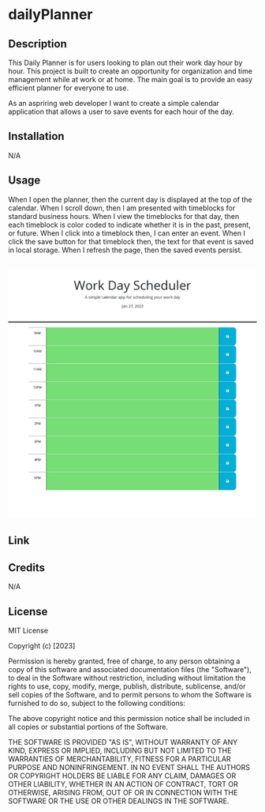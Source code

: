 # dailyPlanner

## Description

This Daily Planner is for users looking to plan out their work day hour by hour. This project is built to create an opportunity for organization and time management while at work or at home. The main goal is to provide an easy efficient planner for everyone to use. 

As an aspriring web developer I want to create a simple calendar application that allows a user to save events for each hour of the day.

## Installation 
N/A

## Usage

When I open the planner, then the current day is displayed at the top of the calendar. When I scroll down, then I am presented with timeblocks for standard business hours. When I view the timeblocks for that day, then each timeblock is color coded to indicate whether it is in the past, present, or future. When I click into a timeblock then, I can enter an event. When I click the save button for that timeblock then, the text for that event is saved in local storage. When I refresh the page, then the saved events persist. 


## ![Daily Planner](./assets/images/Work%20Day%20Scheduler.png)

## Link 





## Credits 
N/A 

## License

MIT License

Copyright (c) [2023]

Permission is hereby granted, free of charge, to any person obtaining a copy
of this software and associated documentation files (the "Software"), to deal
in the Software without restriction, including without limitation the rights
to use, copy, modify, merge, publish, distribute, sublicense, and/or sell
copies of the Software, and to permit persons to whom the Software is
furnished to do so, subject to the following conditions:

The above copyright notice and this permission notice shall be included in all
copies or substantial portions of the Software.

THE SOFTWARE IS PROVIDED "AS IS", WITHOUT WARRANTY OF ANY KIND, EXPRESS OR
IMPLIED, INCLUDING BUT NOT LIMITED TO THE WARRANTIES OF MERCHANTABILITY,
FITNESS FOR A PARTICULAR PURPOSE AND NONINFRINGEMENT. IN NO EVENT SHALL THE
AUTHORS OR COPYRIGHT HOLDERS BE LIABLE FOR ANY CLAIM, DAMAGES OR OTHER
LIABILITY, WHETHER IN AN ACTION OF CONTRACT, TORT OR OTHERWISE, ARISING FROM,
OUT OF OR IN CONNECTION WITH THE SOFTWARE OR THE USE OR OTHER DEALINGS IN THE
SOFTWARE.